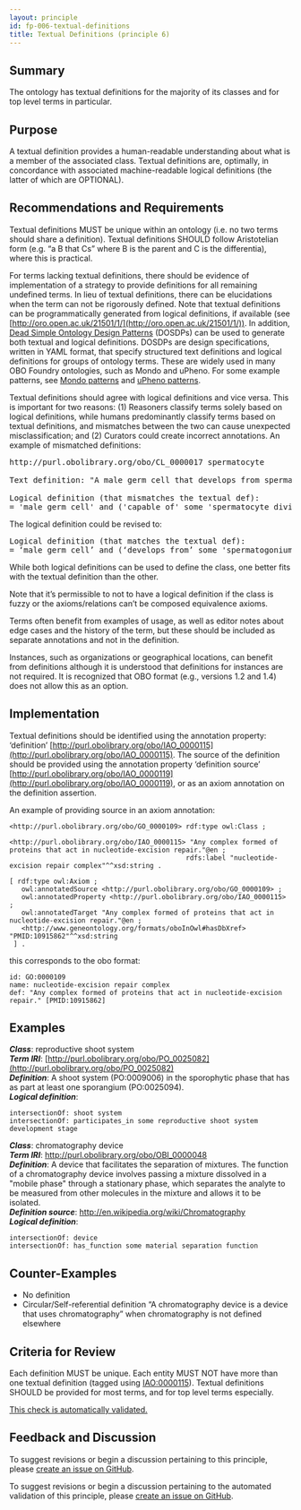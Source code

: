 ```yaml
---
layout: principle
id: fp-006-textual-definitions
title: Textual Definitions (principle 6)
---
```


## Summary

The ontology has textual definitions for the majority of its classes and for top level terms in particular.

## Purpose

A textual definition provides a human-readable understanding about what is a member of the associated class. Textual definitions are, optimally, in concordance with associated machine-readable logical definitions (the latter of which are OPTIONAL).

## Recommendations and Requirements

Textual definitions MUST be unique within an ontology (i.e. no two terms should share a definition). Textual definitions SHOULD follow Aristotelian form (e.g. “a B that Cs” where B is the parent and C is the differentia), where this is practical.

For terms lacking textual definitions, there should be evidence of implementation of a strategy to provide definitions for all remaining undefined terms. In lieu of textual definitions, there can be elucidations when the term can not be rigorously defined. Note that textual definitions can be programmatically generated from logical definitions, if available (see [http://oro.open.ac.uk/21501/1/](http://oro.open.ac.uk/21501/1/)). In addition, [Dead Simple Ontology Design Patterns](https://github.com/INCATools/dead_simple_owl_design_patterns) (DOSDPs) can be used to generate both textual and logical definitions. DOSDPs are design specifications, written in YAML format, that specify structured text definitions and logical definitions for groups of ontology terms. These are widely used in many OBO Foundry ontologies, such as Mondo and uPheno. For some example patterns, see [Mondo patterns](https://mondo.readthedocs.io/en/latest/editors-guide/patterns/) and [uPheno patterns](https://github.com/obophenotype/upheno/tree/master/src/patterns/dosdp-patterns).

Textual definitions should agree with logical definitions and vice versa. This is important for two reasons: (1) Reasoners classify terms solely based on logical definitions, while humans predominantly classify terms based on textual definitions, and mismatches between the two can cause unexpected misclassification; and (2) Curators could create incorrect annotations. An example of mismatched definitions:

<pre>
http://purl.obolibrary.org/obo/CL_0000017 spermatocyte

Text definition: "A male germ cell that develops from spermatogonia."

Logical definition (that mismatches the textual def): 
= 'male germ cell' and ('capable of' some 'spermatocyte division')
</pre>

The logical definition could be revised to:

<pre>
Logical definition (that matches the textual def): 
= ‘male germ cell’ and (‘develops from’ some 'spermatogonium')
</pre>

While both logical definitions can be used to define the class, one better fits with the textual definition than the other.

Note that it’s permissible to not to have a logical definition if the class is fuzzy or the axioms/relations can’t be composed equivalence axioms.

Terms often benefit from examples of usage, as well as editor notes about edge cases and the history of the term, but these should be included as separate annotations and not in the definition.

Instances, such as organizations or geographical locations, can benefit from definitions although it is understood that definitions for instances are not required. It is recognized that OBO format (e.g., versions 1.2 and 1.4) does not allow this as an option.

## Implementation

Textual definitions should be identified using the annotation property: ‘definition’ [http://purl.obolibrary.org/obo/IAO_0000115](http://purl.obolibrary.org/obo/IAO_0000115). The source of the definition should be provided using the annotation property ‘definition source’ [http://purl.obolibrary.org/obo/IAO_0000119](http://purl.obolibrary.org/obo/IAO_0000119), or as an axiom annotation on the definition assertion.

An example of providing source in an axiom annotation:

```
<http://purl.obolibrary.org/obo/GO_0000109> rdf:type owl:Class ;
                                            <http://purl.obolibrary.org/obo/IAO_0000115> "Any complex formed of proteins that act in nucleotide-excision repair."@en ;
                                            rdfs:label "nucleotide-excision repair complex"^^xsd:string .

[ rdf:type owl:Axiom ;
   owl:annotatedSource <http://purl.obolibrary.org/obo/GO_0000109> ;
   owl:annotatedProperty <http://purl.obolibrary.org/obo/IAO_0000115> ;
   owl:annotatedTarget "Any complex formed of proteins that act in nucleotide-excision repair."@en ;
   <http://www.geneontology.org/formats/oboInOwl#hasDbXref> "PMID:10915862"^^xsd:string
 ] .

```

this corresponds to the obo format:

```
id: GO:0000109
name: nucleotide-excision repair complex
def: "Any complex formed of proteins that act in nucleotide-excision repair." [PMID:10915862]
```

## Examples

<i><b>Class</b></i>: reproductive shoot system
<br> <i><b>Term IRI</b></i>: [http://purl.obolibrary.org/obo/PO_0025082](http://purl.obolibrary.org/obo/PO_0025082)
<br> <i><b>Definition</b></i>: A shoot system (PO:0009006) in the sporophytic phase that has as part at least one sporangium (PO:0025094).
<br> <i><b>Logical definition</b></i>:

```
intersectionOf: shoot system
intersectionOf: participates_in some reproductive shoot system development stage
```

<i><b>Class</b></i>: chromatography device
<br> <i><b>Term IRI</b></i>: http://purl.obolibrary.org/obo/OBI_0000048
<br> <i><b>Definition</b></i>: A device that facilitates the separation of mixtures. The function of a chromatography device involves passing a mixture dissolved in a "mobile phase" through a stationary phase, which separates the analyte to be measured from other molecules in the mixture and allows it to be isolated.
<br> <i><b>Definition source</b></i>: http://en.wikipedia.org/wiki/Chromatography
<br> <i><b>Logical definition</b></i>:

```
intersectionOf: device
intersectionOf: has_function some material separation function
```

## Counter-Examples

- No definition
- Circular/Self-referential definition
  “A chromatography device is a device that uses chromatography” when chromatography is not defined elsewhere

## Criteria for Review

Each definition MUST be unique. Each entity MUST NOT have more than one textual definition (tagged using [IAO:0000115](http://purl.obolibrary.org/obo/IAO_0000115)). Textual definitions SHOULD be provided for most terms, and for top level terms especially.

[This check is automatically validated.](checks/fp_006)

## Feedback and Discussion

To suggest revisions or begin a discussion pertaining to this principle, please [create an issue on GitHub](https://github.com/OBOFoundry/OBOFoundry.github.io/issues/new?labels=attn%3A+Editorial+WG,principles&title=Principle+%236+%22Definitions%22+%3CENTER+ISSUE+TITLE%3E).

To suggest revisions or begin a discussion pertaining to the automated validation of this principle, please [create an issue on GitHub](https://github.com/OBOFoundry/OBOFoundry.github.io/issues/new?labels=attn%3A+Technical+WG,automated+validation+of+principles&title=Principle+%236+%22Definitions%22+-+automated+validation+%3CENTER+ISSUE+TITLE%3E).
